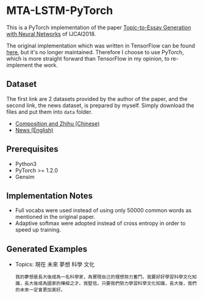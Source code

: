 # MTA-LSTM-PyTorch

This is a PyTorch implementation of the paper [Topic-to-Essay Generation with Neural Networks](http://ir.hit.edu.cn/~xcfeng/xiaocheng%20Feng's%20Homepage_files/final-topic-essay-generation.pdf) of IJCAI2018.

The original implementation which was written in TensorFlow can be found [here](https://github.com/hit-computer/MTA-LSTM), but it's no longer maintained. Therefore I choose to use PyTorch, which is more straight forward than TensorFlow in my opinion, to re-implement the work.

## Dataset

The first link are 2 datasets provided by the author of the paper, and the second link, the news dataset, is prepared by myself. Simply download the files and put them into ```data``` folder.

- [Composition and Zhihu (Chinese)](https://drive.google.com/drive/folders/1oK9i0ukV5T0QoPQkHsxa3OdhQ1dVsNnL?usp=sharing)
- [News (English)](https://drive.google.com/drive/folders/1RpBMMBvgnMPjRdQaM46pyncu__QsZBZS?usp=sharing)

## Prerequisites

- Python3
- PyTorch >= 1.2.0
- Gensim

## Implementation Notes

- Full vocabs were used instead of using only 50000 common words as mentioned in the original paper.
- Adaptive softmax were adopted instead of cross entropy in order to speed up training.

## Generated Examples

- Topics: 現在 未來 夢想 科學 文化
    ```
    我的夢想是長大後成為一名科學家，為實現自己的理想努力奮鬥。我要好好學習科學文化知識，長大後成為國家的棟樑之才。我堅信，只要我們努力學習科學文化知識，長大後，我們的未來一定會更加美好。
    ```
